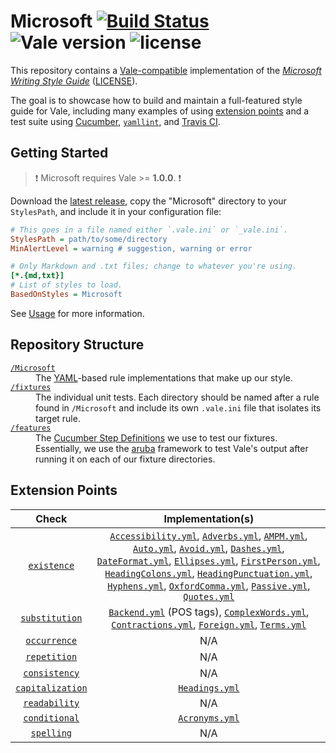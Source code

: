 # Microsoft [![Build Status](https://travis-ci.org/errata-ai/Microsoft.svg?branch=master)](https://travis-ci.org/errata-ai/Microsoft) ![Vale version](https://img.shields.io/badge/vale-%3E%3D%20v1.0.0-blue.svg) ![license](https://img.shields.io/github/license/mashape/apistatus.svg)

This repository contains a [Vale-compatible](https://github.com/errata-ai/vale) implementation of the [*Microsoft Writing Style Guide*](https://docs.microsoft.com/en-us/style-guide/welcome/) ([LICENSE](https://github.com/MicrosoftDocs/microsoft-style-guide/blob/master/LICENSE)).

The goal is to showcase how to build and maintain a full-featured style guide for Vale, including many examples of using [extension points](https://errata-ai.github.io/vale/styles/#extension-points) and a test suite using [Cucumber](https://cucumber.io/), [`yamllint`](https://github.com/adrienverge/yamllint), and [Travis CI](https://travis-ci.org/).

## Getting Started

> :exclamation: Microsoft requires Vale >= **1.0.0**. :exclamation:

Download the [latest release](https://github.com/errata-ai/Microsoft/releases), copy the "Microsoft" directory to your `StylesPath`, and include it in your configuration file:

```ini
# This goes in a file named either `.vale.ini` or `_vale.ini`.
StylesPath = path/to/some/directory
MinAlertLevel = warning # suggestion, warning or error

# Only Markdown and .txt files; change to whatever you're using.
[*.{md,txt}]
# List of styles to load.
BasedOnStyles = Microsoft
```

See [Usage](https://github.com/errata-ai/vale/#usage) for more information.

## Repository Structure

<dl>
  <dt><a href="https://github.com/errata-ai/Microsoft/tree/master/Microsoft"><code>/Microsoft</code></a></dt>
  <dd>The <a href="http://yaml.org/">YAML</a>-based rule implementations that make up our style.</dd>

  <dt><a href="https://github.com/errata-ai/Microsoft/tree/master/fixtures"><code>/fixtures</code></a></dt>
  <dd>The individual unit tests. Each directory should be named after a rule found in <code>/Microsoft</code> and include its own <code>.vale.ini</code> file that isolates its target rule.</dd>

  <dt><a href="https://github.com/errata-ai/Microsoft/tree/master/features"><code>/features</code></a></dt>
  <dd>The <a href="https://docs.cucumber.io/cucumber/step-definitions/">Cucumber Step Definitions</a> we use to test our fixtures. Essentially, we use the <a href="https://github.com/cucumber/aruba">aruba</a> framework to test Vale's output after running it on each of our fixture directories.</dd>
</dl>

## Extension Points

|   Check    |                    Implementation(s)                   |
|:------------:|:---------------------------------------------------:|
| [`existence`](https://errata-ai.github.io/vale/styles/#existence)  | [`Accessibility.yml`](https://github.com/errata-ai/Microsoft/blob/master/Microsoft/Accessibility.yml), [`Adverbs.yml`](https://github.com/errata-ai/Microsoft/blob/master/Microsoft/Adverbs.yml), [`AMPM.yml`](https://github.com/errata-ai/Microsoft/blob/master/Microsoft/AMPM.yml), [`Auto.yml`](https://github.com/errata-ai/Microsoft/blob/master/Microsoft/Auto.yml), [`Avoid.yml`](https://github.com/errata-ai/Microsoft/blob/master/Microsoft/Avoid.yml), [`Dashes.yml`](https://github.com/errata-ai/Microsoft/blob/master/Microsoft/Dashes.yml), [`DateFormat.yml`](https://github.com/errata-ai/Microsoft/blob/master/Microsoft/DateFormat.yml), [`Ellipses.yml`](https://github.com/errata-ai/Microsoft/blob/master/Microsoft/Ellipses.yml), [`FirstPerson.yml`](https://github.com/errata-ai/Microsoft/blob/master/Microsoft/FirstPerson.yml), [`HeadingColons.yml`](https://github.com/errata-ai/Microsoft/blob/master/Microsoft/HeadingColons.yml), [`HeadingPunctuation.yml`](https://github.com/errata-ai/Microsoft/blob/master/Microsoft/HeadingPunctuation.yml), [`Hyphens.yml`](https://github.com/errata-ai/Microsoft/blob/master/Microsoft/Hyphens.yml), [`OxfordComma.yml`](https://github.com/errata-ai/Microsoft/blob/master/Microsoft/OxfordComma.yml), [`Passive.yml`](https://github.com/errata-ai/Microsoft/blob/master/Microsoft/Passive.yml), [`Quotes.yml`](https://github.com/errata-ai/Microsoft/blob/master/Microsoft/Quotes.yml) |
| [`substitution`](https://errata-ai.github.io/vale/styles/#substitution)  | [`Backend.yml`](https://github.com/errata-ai/Microsoft/blob/master/Microsoft/Backend.yml) (POS tags), [`ComplexWords.yml`](https://github.com/errata-ai/Microsoft/blob/master/Microsoft/ComplexWords.yml), [`Contractions.yml`](https://github.com/errata-ai/Microsoft/blob/master/Microsoft/Contractions.yml), [`Foreign.yml`](https://github.com/errata-ai/Microsoft/blob/master/Microsoft/Foreign.yml), [`Terms.yml`](https://github.com/errata-ai/Microsoft/blob/master/Microsoft/Terms.yml) |
| [`occurrence`](https://errata-ai.github.io/vale/styles/#occurrence)  | N/A |
| [`repetition`](https://errata-ai.github.io/vale/styles/#repetition)  | N/A |
| [`consistency`](https://errata-ai.github.io/vale/styles/#consistency)| N/A |
| [`capitalization`](https://errata-ai.github.io/vale/styles/#capitalization)  | [`Headings.yml`](https://github.com/errata-ai/Microsoft/blob/master/Microsoft/Headings.yml) |
| [`readability`](https://errata-ai.github.io/vale/styles/#readability)  | N/A |
| [`conditional`](https://errata-ai.github.io/vale/styles/#conditional)  | [`Acronyms.yml`](https://github.com/errata-ai/Microsoft/blob/master/Microsoft/Acronyms.yml) |
| [`spelling`](https://errata-ai.github.io/vale/styles/#spelling)  | N/A |


